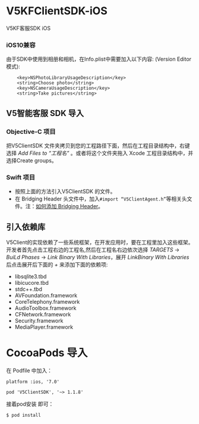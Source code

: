 # V5KFClientSDK-iOS
V5KF客服SDK iOS

### iOS10兼容
由于SDK中使用到相册和相机，在Info.plist中需要加入以下内容:
(Version Editor模式):

```
	<key>NSPhotoLibraryUsageDescription</key>
	<string>Choose photo</string>
	<key>NSCameraUsageDescription</key>
	<string>Take pictures</string>
```

## V5智能客服 SDK 导入

### Objective-C 项目

把V5ClientSDK 文件夹拷贝到您的工程路径下面，然后在工程目录结构中，右键选择 *Add Files to “工程名”* 。或者将这个文件夹拖入 Xcode 工程目录结构中，并选择Create groups。

### Swift 项目

* 按照上面的方法引入V5ClientSDK 的文件。
* 在 Bridging Header 头文件中，加入`#import “V5ClientAgent.h”`等相关头文件。注：[如何添加 Bridging Header](http://bencoding.com/2015/04/15/adding-a-swift-bridge-header-manually/)。

## 引入依赖库

V5Client的实现依赖了一些系统框架，在开发应用时，要在工程里加入这些框架。开发者首先点击工程右边的工程名,然后在工程名右边依次选择 *TARGETS* -> *BuiLd Phases* -> *Link Binary With Libraries*，展开 *LinkBinary With Libraries* 后点击展开后下面的 *+* 来添加下面的依赖项:

- libsqlite3.tbd
- libicucore.tbd
- stdc++.tbd
- AVFoundation.framework
- CoreTelephony.framework
- AudioToolbox.framework
- CFNetwork.framework
- Security.framework
- MediaPlayer.framework

# CocoaPods 导入

在 Podfile 中加入：

```
platform :ios, '7.0'

pod 'V5ClientSDK', '~> 1.1.8'
```

接着pod安装 即可：

```
$ pod install
```
